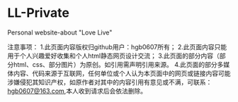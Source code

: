 ﻿# LL-Private
Personal website-about "Love Live" 

注意事项：
1.此页面内容版权归github用户：hgb0607所有；
2.此页面内容只能用于个人兴趣爱好收集和个人html静态网页设计交流；
3.此页面的部分内容（部分html、css、部分图片）为原创。如引用需声明引用来源。
4.此页面的部分多媒体内容、代码来源于互联网，任何单位或个人认为本页面中的网页或链接内容可能涉嫌侵犯其知识产权，如原作者对其中的内容引用有意见或不满，可联系：hgb0607@163.com,本人收到请求后会依法删除。


